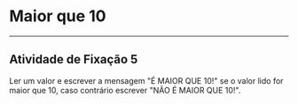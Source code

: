 # Maior que 10  

---

## Atividade de Fixação 5  

Ler um valor e escrever a mensagem "É MAIOR QUE 10!" se o valor lido for maior que 10, caso contrário escrever "NÃO É MAIOR QUE 10!".  
 